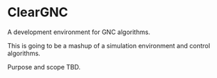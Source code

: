 # ClearGNC

A development environment for GNC algorithms.

This is going to be a mashup of a simulation environment and control algorithms.

Purpose and scope TBD.
